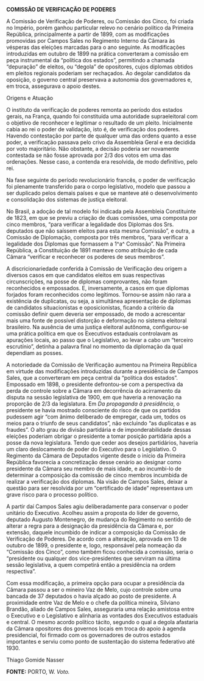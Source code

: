 **COMISSÃO DE VERIFICAÇÃO DE PODERES**

A Comissão de Verificação de Poderes, ou Comissão dos Cinco, foi criada
no Império, porém ganhou particular relevo no cenário político da
Primeira República, principalmente a partir de 1899, com as modificações
promovidas por Campos Sales no Regimento Interno da Câmara às vésperas
das eleições marcadas para o ano seguinte. As modificações introduzidas
em outubro de 1899 na prática converteram a comissão em peça
instrumental da “política dos estados”, permitindo a chamada “depuração”
de eleitos, ou “degola” de opositores, cujos diplomas obtidos em pleitos
regionais poderiam ser rechaçados. Ao degolar candidatos da oposição, o
governo central preservava a autonomia dos governadores e, em troca,
assegurava o apoio destes.

Origens e Atuação

O instituto da verificação de poderes remonta ao período dos estados
gerais, na França, quando foi constituída uma autoridade supraeleitoral
com o objetivo de reconhecer e legitimar o resultado de um pleito.
Inicialmente cabia ao rei o poder de validação, isto é, de verificação
dos poderes. Havendo contestação por parte de qualquer uma das ordens
quanto a esse poder, a verificação passava pelo crivo da Assembleia
Geral e era decidida por voto majoritário. Não obstante, a decisão
poderia ser novamente contestada se não fosse aprovada por 2/3 dos votos
em uma das ordenações. Nesse caso, a contenda era resolvida, de modo
definitivo, pelo rei.

Na fase seguinte do período revolucionário francês, o poder de
verificação foi plenamente transferido para o corpo legislativo, modelo
que passou a ser duplicado pelos demais países e que se manteve até o
desenvolvimento e consolidação dos sistemas de justiça eleitoral.

No Brasil, a adoção de tal modelo foi indicada pela Assembleia
Constituinte de 1823, em que se previu a criação de duas comissões, uma
composta por cinco membros, “para verificar a legalidade dos Diplomas
dos Srs. deputados que não saíssem eleitos para esta mesma Comissão”, e
outra, a Comissão de Diplomação, composta por três membros, “para
verificar a legalidade dos Diplomas que formassem a 1^a^ Comissão”. Na
Primeira República, a Constituição de 1891 manteve como atribuição de
cada Câmara “verificar e reconhecer os poderes de seus membros”.

A discricionariedade conferida à Comissão de Verificação deu origem a
diversos casos em que candidatos eleitos em suas respectivas
circunscrições, na posse de diplomas comprovantes, não foram
reconhecidos e empossados. E, inversamente, a casos em que diplomas
forjados foram reconhecidos como legítimos. Tornou-se assim não rara a
existência de duplicatas, ou seja, a simultânea apresentação de diplomas
de candidatos situacionistas e oposicionistas, ficando a critério da
comissão definir quem deveria ser empossado, de modo a acrescentar mais
uma fonte de possível distorção e deformação no sistema eleitoral
brasileiro. Na ausência de uma justiça eleitoral autônoma, configurou-se
uma prática política em que os Executivos estaduais controlavam as
apurações locais, ao passo que o Legislativo, ao levar a cabo um
“terceiro escrutínio”, detinha a palavra final no momento da diplomação
da qual dependiam as posses.

A notoriedade da Comissão de Verificação aumentou na Primeira República
em virtude das modificações introduzidas durante a presidência de Campos
Sales, que a converteram em peça central da “política dos estados”.
Empossado em 1898, o presidente defrontou-se com a perspectiva da perda
de controle sobre a Câmara em decorrência do acirramento da disputa na
sessão legislativa de 1900, em que haveria a renovação na proporção de
2/3 da legislatura. Em *Da propaganda à presidência*, o presidente se
havia mostrado consciente do risco de que os partidos pudessem agir “com
ânimo deliberado de empregar, cada um, todos os meios para o triunfo de
seus candidatos”, não excluindo “as duplicatas e as fraudes”. O alto
grau de divisão partidária e de imponderabilidade dessas eleições
poderiam obrigar o presidente a tomar posição partidária após a posse da
nova legislatura. Tendo que ceder aos desejos partidários, haveria um
claro deslocamento de poder do Executivo para o Legislativo. O Regimento
da Câmara de Deputados vigente desde o início da Primeira República
favorecia a concretização desse cenário ao designar como presidente da
Câmara seu membro de mais idade, e ao incumbi-lo de determinar a
composição da comissão de cinco membros incumbida de realizar a
verificação dos diplomas. Na visão de Campos Sales, deixar a questão
para ser resolvida por um “certificado de idade” representava um grave
risco para o processo político.

A partir daí Campos Sales agiu deliberadamente para conservar o poder
unitário do Executivo. Acolheu assim a proposta do líder de governo,
deputado Augusto Montenegro, de mudança do Regimento no sentido de
alterar a regra para a designação da presidência da Câmara e, por
extensão, daquele incumbido de indicar a composição da Comissão de
Verificação de Poderes. De acordo com a alteração, aprovada em 13 de
outubro de 1899, o presidente e, logo, responsável pela nomeação da
“Comissão dos Cinco”, como também ficou conhecida a comissão, seria o
“presidente ou qualquer dos vice-presidentes que serviram na última
sessão legislativa, a quem competirá então a presidência na ordem
respectiva”.

Com essa modificação, a primeira opção para ocupar a presidência da
Câmara passou a ser o mineiro Vaz de Melo, cujo controle sobre uma
bancada de 37 deputados o havia alçado ao posto de presidente. A
proximidade entre Vaz de Melo e o chefe da política mineira, Silviano
Brandão, aliado de Campos Sales, asseguraria uma relação amistosa entre
o Executivo e o Legislativo e alinharia as vontades dos Executivos
estaduais e central. O mesmo acordo político tácito, segundo o qual a
degola afastaria da Câmara opositores dos governos locais em troca do
apoio à agenda presidencial, foi firmado com os governadores de outros
estados importantes e serviu como ponto de sustentação do sistema
federativo até 1930.

Thiago Gomide Nasser

**FONTE:** PORTO, W. *Voto.*
